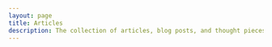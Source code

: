 ```yaml
---
layout: page
title: Articles
description: The collection of articles, blog posts, and thought pieces I've written over the years.
---
```


<script setup>
  import { data } from './articles.data'
  import Articles from '@components/Articles'
  import _ from 'lodash'

  import { useData, useRoute, useRouter } from 'vitepress'

  const { page } = useData()

  let articles = _.map(data, (article) => {
    article.frontmatter.date = new Date(article.frontmatter.date)

    // remove 'archive' from the url; it's still in there even with a route rewrite
    article.url = `${article.url}`.replace(/archive\//, '')

    // make sure there's a preview object in the frontmatter
    if(!article.frontmatter.preview) article.frontmatter.preview = {}

    // create a full url for the preview image
    if(article.frontmatter.preview.image) article.frontmatter.preview.imageurl = article.url + article.frontmatter.preview.image
    
    return article
  })

  // _.each(articles, (article, key) => {
  //   const next = key + 1 < articles.length ? key + 1 : null
  //   article.frontmatter.next = null
  //   if(next != null) {
  //     article.frontmatter.next = {}
  //     article.frontmatter.next.url = articles[next].url
  //     article.frontmatter.next.text = articles[next].frontmatter.title
  //   }

  //   const prev = key - 1 >= 0 ? key - 1 : null
  //   article.frontmatter.prev = null
  //   if(prev != null) {
  //     article.frontmatter.prev = {}
  //     article.frontmatter.prev.url = articles[prev].url
  //     article.frontmatter.prev.text = articles[prev].frontmatter.title
  //   }
  // })

  articles = _.orderBy(data, ['frontmatter.date'], ['desc'])
</script>

<Articles :data="articles"></Articles>